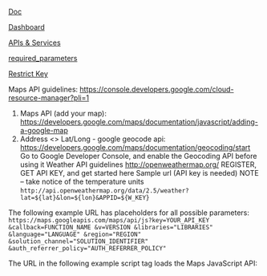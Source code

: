 [Doc](https://developers.google.com/maps/documentation/javascript/overview#Dynamic)

[Dashboard](https://console.cloud.google.com/home/dashboard?project=bionic-flux-358320)

[APIs & Services](https://console.cloud.google.com/apis/credentials?project=bionic-flux-358320)

[required_parameters](https://developers.google.com/maps/documentation/javascript/url-params#required_parameters)

[Restrict Key](https://developers.google.com/maps/api-security-best-practices#restricting-api-keys)

Maps API guidelines: https://console.developers.google.com/cloud-resource-manager?pli=1

1. Maps API (add your map):
https://developers.google.com/maps/documentation/javascript/adding-a-google-map
1. Address <> Lat/Long - google geocode api:
https://developers.google.com/maps/documentation/geocoding/start
Go to Google Developer Console, and enable the Geocoding API before using it
Weather API guidelines
http://openweathermap.org/
REGISTER, GET API KEY, and get started here
Sample url (API key is needed)
NOTE – take notice of the temperature units
`http://api.openweathermap.org/data/2.5/weather?lat=${lat}&lon=${lon}&APPID=${W_KEY}`

The following example URL has placeholders for all possible parameters:
`https://maps.googleapis.com/maps/api/js?key=YOUR_API_KEY
&callback=FUNCTION_NAME
&v=VERSION
&libraries="LIBRARIES"
&language="LANGUAGE"
&region="REGION"
&solution_channel="SOLUTION_IDENTIFIER"
&auth_referrer_policy="AUTH_REFERRER_POLICY"`

The URL in the following example script tag loads the Maps JavaScript API:
<script async
    src="https://maps.googleapis.com/maps/api/js?key=YOUR_API_KEY&callback=initMap">
</script>
